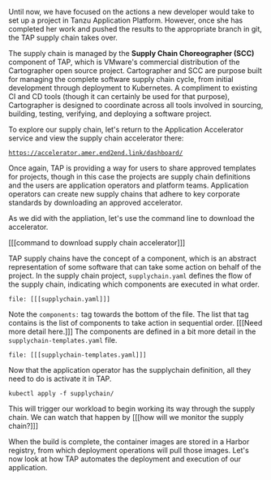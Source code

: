 Until now, we have focused on the actions a new developer would take to set up a project in Tanzu Application Platform. However, once she has completed her work and pushed the results to the appropriate branch in git, the TAP supply chain takes over.

The supply chain is managed by the **Supply Chain Choreographer (SCC)** component of TAP, which is VMware's commercial distribution of the Cartographer open source project. Cartographer and SCC are purpose built for managing the complete software supply chain cycle, from initial development through deployment to Kubernetes. A compliment to existing CI and CD tools (though it can certainly be used for that purpose), Cartographer is designed to coordinate across all tools involved in sourcing, building, testing, verifying, and deploying a software project.

To explore our supply chain, let's return to the Application Accelerator service and view the supply chain accelerator there:

[```https://accelerator.amer.end2end.link/dashboard/```](https://accelerator.amer.end2end.link/dashboard/)

Once again, TAP is providing a way for users to share approved templates for projects, though in this case the projects are supply chain definitions and the users are application operators and platform teams. Application operators can create new supply chains that adhere to key corporate standards by downloading an approved accelerator.

As we did with the appliation, let's use the command line to download the accelerator.

[[[command to download supply chain accelerator]]]

TAP supply chains have the concept of a component, which is an abstract representation of some software that can take some action on behalf of the project. In the supply chain project, ```supplychain.yaml``` defines the flow of the supply chain, indicating which components are executed in what order. 

```editor:open-file
file: [[[supplychain.yaml]]]
``` 

Note the ```components:``` tag towards the bottom of the file. The list that tag contains is the list of components to take action in sequential order. [[[Need more detail here.]]] The components are defined in a bit more detail in the ```supplychain-templates.yaml``` file.

```editor:open-file
file: [[[supplychain-templates.yaml]]]
```

Now that the application operator has the supplychain definition, all they need to do is activate it in TAP.

```execute
kubectl apply -f supplychain/
```
This will trigger our workload to begin working its way through the supply chain. We can watch that happen by [[[how will we monitor the supply chain?]]]

When the build is complete, the container images are stored in a Harbor registry, from which deployment operations will pull those images. Let's now look at how TAP automates the deployment and execution of our application.